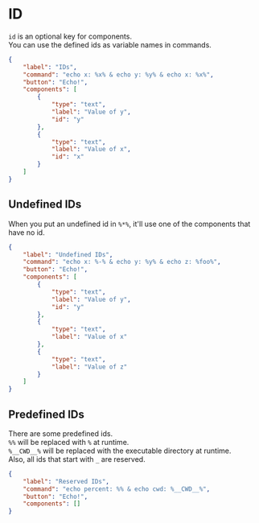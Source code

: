 # ID

`id` is an optional key for components.  
You can use the defined ids as variable names in commands.  

```json
{
    "label": "IDs",
    "command": "echo x: %x% & echo y: %y% & echo x: %x%",
    "button": "Echo!",
    "components": [
        {
            "type": "text",
            "label": "Value of y",
            "id": "y"
        },
        {
            "type": "text",
            "label": "Value of x",
            "id": "x"
        }
    ]
}
```

## Undefined IDs

When you put an undefined id in `%*%`, it'll use one of the components that have no id.

```json
{
    "label": "Undefined IDs",
    "command": "echo x: %-% & echo y: %y% & echo z: %foo%",
    "button": "Echo!",
    "components": [
        {
            "type": "text",
            "label": "Value of y",
            "id": "y"
        },
        {
            "type": "text",
            "label": "Value of x"
        },
        {
            "type": "text",
            "label": "Value of z"
        }
    ]
}
```

## Predefined IDs

There are some predefined ids.  
`%%` will be replaced with `%` at runtime.  
`%__CWD__%` will be replaced with the executable directory at runtime.  
Also, all ids that start with `_` are reserved.  

```json
{
    "label": "Reserved IDs",
    "command": "echo percent: %% & echo cwd: %__CWD__%",
    "button": "Echo!",
    "components": []
}
```
